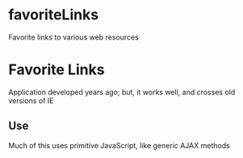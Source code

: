 # favoriteLinks
Favorite links to various web resources


<h1>Favorite Links</h1>
 
<p>Application developed years ago; but, it works well, and crosses old versions of IE</p>

<h2>Use</h2>
<p>Much of this uses primitive JavaScript, like generic AJAX methods</p>



 

 
